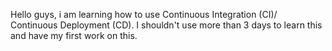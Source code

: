 Hello guys, i am learning how to use Continuous Integration (CI)/ Continuous Deployment (CD).
I shouldn't use more than 3 days to learn this and have my first work on this.